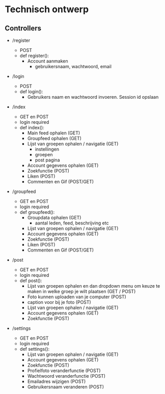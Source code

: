 # Technisch ontwerp

## Controllers
- /register
  - POST
  - def register():
    - Account aanmaken
      - gebruikersnaam, wachtwoord, email

- /login
  - POST
  - def login():
    - Gebruikers naam en wachtwoord invoeren. Session id opslaan

- /index
  - GET en POST
  - login required
  - def index():
    - Main feed ophalen (GET)
    - Groupfeed ophalen (GET)
    - Lijst van groepen ophalen / navigatie (GET)
      - instellingen
      - groepen
      - post pagina
    - Account gegevens ophalen (GET)
    - Zoekfunctie (POST)
    - Liken (POST)
    - Commenten en Gif (POST/GET)

- /groupfeed
  - GET en POST
  - login required
  - def groupfeed():
    - Groupdata ophalen (GET)
      - aantal leden, feed, beschrijving etc
    - Lijst van groepen ophalen / navigatie (GET)
    - Account gegevens ophalen (GET)
    - Zoekfunctie (POST)
    - Liken (POST)
    - Commenten en Gif (POST/GET)

- /post
  - GET en POST
  - login required
  - def post():
    - Lijst van groepen ophalen en dan dropdown menu om keuze te maken in welke groep je wilt plaatsen (GET / POST)
    - Foto kunnen uploaden van je computer (POST)
    - caption voor bij je foto (POST)
    - Lijst van groepen ophalen / navigatie (GET)
    - Account gegevens ophalen (GET)
    - Zoekfunctie (POST)
    
- /settings
  - GET en POST
  - login required
  - def settings():
    - Lijst van groepen ophalen / navigatie (GET)
    - Account gegevens ophalen (GET)
    - Zoekfunctie (POST)
    - Profielfoto veranderfunctie (POST)
    - Wachtwoord veranderfunctie (POST)
    - Emailadres wijzigen (POST)
    - Gebruikersnaam veranderen (POST)
  
